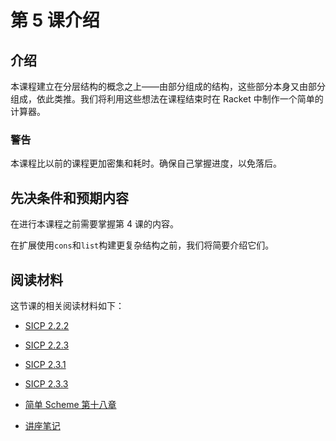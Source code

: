 # 第 5 课介绍

## 介绍

本课程建立在分层结构的概念之上——由部分组成的结构，这些部分本身又由部分组成，依此类推。我们将利用这些想法在课程结束时在 Racket 中制作一个简单的计算器。

### 警告

本课程比以前的课程更加密集和耗时。确保自己掌握进度，以免落后。

## 先决条件和预期内容

在进行本课程之前需要掌握第 4 课的内容。

在扩展使用`cons`和`list`构建更复杂结构之前，我们将简要介绍它们。

## 阅读材料

这节课的相关阅读材料如下：

+   [SICP 2.2.2](http://mitpress.mit.edu/sicp/full-text/book/book-Z-H-15.html#%25_sec_2.2.2)

+   [SICP 2.2.3](http://mitpress.mit.edu/sicp/full-text/book/book-Z-H-15.html#%25_sec_2.2.3)

+   [SICP 2.3.1](http://mitpress.mit.edu/sicp/full-text/book/book-Z-H-16.html#%25_sec_2.3.1)

+   [SICP 2.3.3](http://mitpress.mit.edu/sicp/full-text/book/book-Z-H-16.html#%25_sec_2.3.3)

+   [简单 Scheme 第十八章](http://www.eecs.berkeley.edu/~bh/ssch18/trees.html)

+   [讲座笔记](http://www-inst.eecs.berkeley.edu/~cs61as/reader/notes.pdf#page=30)
